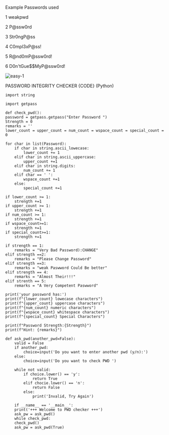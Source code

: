Example Passwords used 

1 weakpwd

2 P@ssw0rd

3 Str0ngP@ss

4 C0mpl3xP@ss!

5 R@nd0mP@ssw0rd!

6 D0n'tGue$$MyP@ssw0rd!


![easy-1](https://github.com/Kad3n13/P-ssword-Integrity-Check/assets/159424810/56735989-713e-4968-a0e2-624dabc93e83)

PASSWORD INTEGRITY CHECKER {CODE} (Python)

    import string

    import getpass

    def check_pwd():
    password = getpass.getpass("Enter Password ")
    Strength = 0
    remarks = ''
    lower_count = upper_count = num_count = wspace_count = special_count = 0

    for char in list(Password):
        if char in string.ascii_lowecase:
            lower_count += 1
        elif char in string.ascii_uppercase:
            upper_count +=1
        elif char in string.digits:
            num_count += 1
        elif char == ' ':
            wspace_count +=1
        else:
            special_count +=1

    if lower_count >= 1:
        strength +=1
    if upper_count >= 1:
        strength +=1
    if num_count >= 1:
        strength +=1
    if wspace_count>=1:
        strength +=1
    if special_count>=1:
        strength +=1

    if strength == 1:
        remarks = "Very Bad Password):CHANGE"
    elif strength ==2:
        remarks = "Please Change Password"
    elif strength ==3:
        remarks = "weak Paswword Could Be better"
    elif strength == 4:
        remarks = "Almost Their!!!"
    elif strenth == 5:
        remarks = "A Very Competent Paswword"

    print('your password has:')
    print(f"{lower_count} lowecase characters")
    print(f"{upper_count} uppercase characters")
    print(f"{num_count} numeric characters")
    print(f"{wspace_count} whitespace characters")
    print(f"{special_count} Special Characters")

    print(f"Password Strength:{Strength}")
    print(f"Hint: {remarks}")

    def ask_pwd(another_pwd=False):
        valid = False
        if another_pwd: 
            choice=input('Do you want to enter another pwd (y/n):')
        else:
            choice=input('Do you want to check PWD ')

        while not valid:
            if choice.lower() == 'y':
                return True
            elif chocie.lower() == 'n':
                return False
            else:
                print('Invalid, Try Again')

        if __name__ == '__main__':
        print('+++ Welcome to PWD checker +++')
        ask_pw = ask_pwd()
        while check_pwd:
        check_pwd()
        ask_pw = ask_pwd(True)


